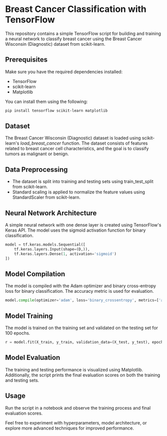 # Breast Cancer Classification with TensorFlow

This repository contains a simple TensorFlow script for building and training a neural network to classify breast cancer using the Breast Cancer Wisconsin (Diagnostic) dataset from scikit-learn.

## Prerequisites

Make sure you have the required dependencies installed:

- TensorFlow
- scikit-learn
- Matplotlib

You can install them using the following:

```bash
pip install tensorflow scikit-learn matplotlib
```

## Dataset
The Breast Cancer Wisconsin (Diagnostic) dataset is loaded using scikit-learn's *load_breast_cancer* function. The dataset consists of features related to breast cancer cell characteristics, and the goal is to classify tumors as malignant or benign.

## Data Preprocessing
- The dataset is split into training and testing sets using train_test_split from scikit-learn.
- Standard scaling is applied to normalize the feature values using StandardScaler from scikit-learn.

## Neural Network Architecture
A simple neural network with one dense layer is created using TensorFlow's Keras API. The model uses the sigmoid activation function for binary classification.

```Python
model = tf.keras.models.Sequential([
    tf.keras.layers.Input(shape=(D,)),
    tf.keras.layers.Dense(1, activation='sigmoid')
])
```

## Model Compilation
The model is compiled with the Adam optimizer and binary cross-entropy loss for binary classification. The accuracy metric is used for evaluation.

```Python
model.compile(optimizer='adam', loss='binary_crossentropy', metrics=['accuracy'])
```

## Model Training
The model is trained on the training set and validated on the testing set for 100 epochs.

```Python
r = model.fit(X_train, y_train, validation_data=(X_test, y_test), epochs=100)
```

## Model Evaluation
The training and testing performance is visualized using Matplotlib. Additionally, the script prints the final evaluation scores on both the training and testing sets.

## Usage
Run the script in a notebook and observe the training process and final evaluation scores.

Feel free to experiment with hyperparameters, model architecture, or explore more advanced techniques for improved performance.